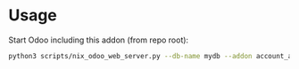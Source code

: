 # Usage

Start Odoo including this addon (from repo root):

```bash
python3 scripts/nix_odoo_web_server.py --db-name mydb --addon account_asset_low_value
```

